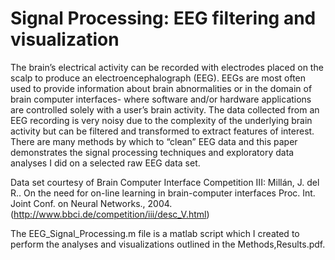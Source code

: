 # Signal Processing: EEG filtering and visualization

The brain’s electrical activity can be recorded with electrodes placed on the scalp to produce an electroencephalograph (EEG).
EEGs are most often used to provide information about brain abnormalities or in the domain of brain computer interfaces- where
software and/or hardware applications are controlled solely with a user’s brain activity. The data collected from an EEG recording
is very noisy due to the complexity of the underlying brain activity but can be filtered and transformed to extract features of
interest. There are many methods by which to “clean” EEG data and this paper demonstrates the signal processing techniques and
exploratory data analyses I did on a selected raw EEG data set.

Data set courtesy of Brain Computer Interface Competition III:
Millán, J. del R.. On the need for on-line learning in brain-computer interfaces Proc. Int. Joint Conf. on Neural Networks., 2004.
(http://www.bbci.de/competition/iii/desc_V.html)

The EEG_Signal_Processing.m file is a matlab script which I created to perform the analyses and visualizations outlined in the Methods,Results.pdf.
